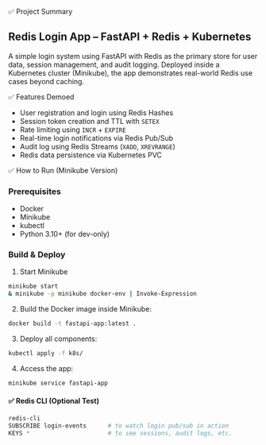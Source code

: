 ✅ Project Summary
## Redis Login App – FastAPI + Redis + Kubernetes

A simple login system using FastAPI with Redis as the primary store for user data, session management, and audit logging. Deployed inside a Kubernetes cluster (Minikube), the app demonstrates real-world Redis use cases beyond caching.

✅ Features Demoed
- User registration and login using Redis Hashes
- Session token creation and TTL with `SETEX`
- Rate limiting using `INCR` + `EXPIRE`
- Real-time login notifications via Redis Pub/Sub
- Audit log using Redis Streams (`XADD`, `XREVRANGE`)
- Redis data persistence via Kubernetes PVC

✅ How to Run (Minikube Version)
### Prerequisites
- Docker
- Minikube
- kubectl
- Python 3.10+ (for dev-only)

### Build & Deploy

1. Start Minikube
```bash
minikube start
& minikube -p minikube docker-env | Invoke-Expression
```

2. Build the Docker image inside Minikube:
```bash
docker build -t fastapi-app:latest .
```

3. Deploy all components:
```bash
kubectl apply -f k8s/
```

4. Access the app:
```bash
minikube service fastapi-app
```

#### ✅ Redis CLI (Optional Test)
```bash
redis-cli
SUBSCRIBE login-events      # to watch login pub/sub in action
KEYS *                      # to see sessions, audit logs, etc.
```
